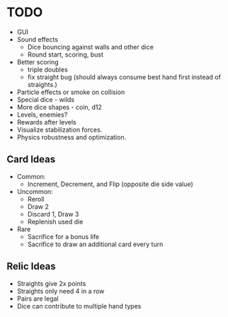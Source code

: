 # TODO
* GUI
* Sound effects
    * Dice bouncing against walls and other dice
    * Round start, scoring, bust
* Better scoring
    * triple doubles
    * fix straight bug (should always consume best hand first instead of straights.)
* Particle effects or smoke on collision
* Special dice - wilds
* More dice shapes - coin, d12
* Levels, enemies?
* Rewards after levels
* Visualize stabilization forces.
* Physics robustness and optimization.

## Card Ideas
* Common:
    * Increment, Decrement, and Flip (opposite die side value)
* Uncommon:
    * Reroll
    * Draw 2
    * Discard 1, Draw 3
    * Replenish used die
* Rare
    * Sacrifice for a bonus life
    * Sacrifice to draw an additional card every turn

## Relic Ideas
* Straights give 2x points
* Straights only need 4 in a row
* Pairs are legal
* Dice can contribute to multiple hand types
